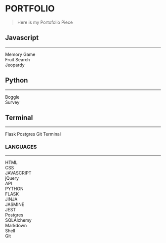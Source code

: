 # PORTFOLIO

>Here is my Portofolio Piece

## Javascript  
---  
Memory Game  
Fruit Search  
Jeopardy  



## Python  
---  
Boggle  
Survey   

## Terminal 
---
Flask
Postgres
Git
Terminal

### LANGUAGES  
---  
HTML  
CSS  
JAVASCRIPT  
jQuery  
API  
PYTHON  
FLASK  
JINJA  
JASMINE  
JEST  
Postgres  
SQLAlchemy  
Markdown  
Shell  
Git    
